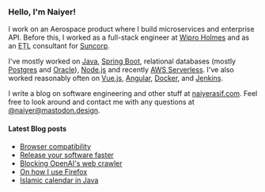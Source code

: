 ### Hello, I'm Naiyer!

I work on an Aerospace product where I build microservices and enterprise API. Before this, I worked as a full-stack engineer at [Wipro Holmes](https://www.wipro.com/holmes/) and as an <abbr title="Extract Transform Load">ETL</abbr> consultant for [Suncorp](https://www.suncorp.com.au/).

I've mostly worked on [Java](https://openjdk.java.net/), [Spring Boot](https://spring.io/projects/spring-boot), relational databases (mostly [Postgres](https://www.postgresql.org/) and [Oracle](https://www.oracle.com/database/)), [Node.js](https://nodejs.org/en/) and recently [AWS Serverless](https://aws.amazon.com/serverless/). I've also worked reasonably often on [Vue.js](https://vuejs.org/), [Angular](https://angular.io/), [Docker](https://www.docker.com/), and [Jenkins](https://www.jenkins.io/).

I write a blog on software engineering and other stuff at [naiyerasif.com](https://www.naiyerasif.com). Feel free to look around and contact me with any questions at [@naiyer@mastodon.design](https://mastodon.design/@naiyer).

#### Latest Blog posts

<!-- BLOG-POST-LIST:START -->
- [Browser compatibility](https://www.naiyerasif.com/post/2023/08/27/browser-compatibility/)
- [Release your software faster](https://www.naiyerasif.com/post/2023/08/19/release-your-software-faster/)
- [Blocking OpenAI&#39;s web crawler](https://www.naiyerasif.com/post/2023/08/11/blocking-openais-web-crawler/)
- [On how I use Firefox](https://www.naiyerasif.com/post/2023/08/06/on-how-i-use-firefox/)
- [Islamic calendar in Java](https://www.naiyerasif.com/post/2023/08/05/islamic-calendar-in-java/)
<!-- BLOG-POST-LIST:END -->
